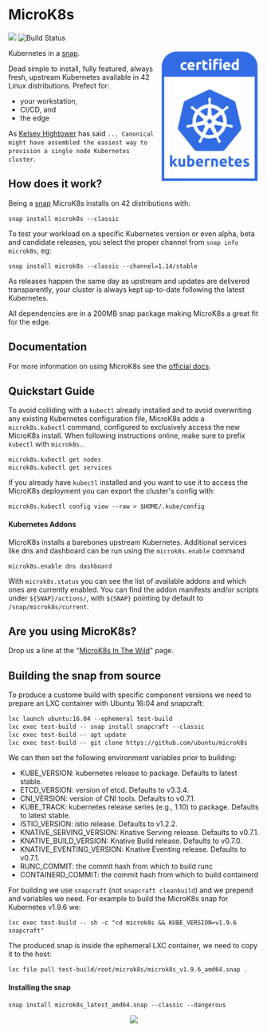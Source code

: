 # MicroK8s

![](https://img.shields.io/badge/Kubernetes-1.15-326de6.svg) ![Build Status](https://travis-ci.org/ubuntu/microk8s.svg?branch=master)

<img src="/docs/images/certified_kubernetes_color-222x300.png" align="right" width="200px">Kubernetes in a [snap](https://snapcraft.io/).

Dead simple to install, fully featured, always fresh, upstream Kubernetes available in 42 Linux distributions. Prefect for:

- your workstation,
- CI/CD, and
- the edge

As [Kelsey Hightower](https://twitter.com/kelseyhightower/status/1120834594138406912) has said `... Canonical might have assembled the easiest way to provision a single node Kubernetes cluster`.

## How does it work?

Being a [snap](https://snapcraft.io/) MicroK8s installs on 42 distributions with:

```
snap install microk8s --classic
```

To test your workload on a specific Kubernetes version or even alpha, beta and candidate releases, you select the proper channel from `snap info microk8s`, eg:
```
snap install microk8s --classic --channel=1.14/stable
```

As releases happen the same day as upstream and updates are delivered transparently, your cluster is always kept up-to-date following the latest Kubernetes.

All dependencies are in a 200MB snap package making MicroK8s a great fit for the edge.


## Documentation

For more information on using MicroK8s see the [official docs](https://microk8s.io/docs/).

## Quickstart Guide

To avoid colliding with a `kubectl` already installed and to avoid overwriting any existing Kubernetes configuration file, MicroK8s adds a `microk8s.kubectl` command, configured to exclusively access the new MicroK8s install. When following instructions online, make sure to prefix `kubectl` with `microk8s.`.

```
microk8s.kubectl get nodes
microk8s.kubectl get services
```

If you already have `kubectl` installed and you want to use it to access the MicroK8s deployment you can export the cluster's config with:

```
microk8s.kubectl config view --raw > $HOME/.kube/config
```

#### Kubernetes Addons

MicroK8s installs a barebones upstream Kubernetes. Additional services like dns and dashboard can be run using the `microk8s.enable` command

```
microk8s.enable dns dashboard
```


With `microk8s.status` you can see the list of available addons and which ones are currently enabled. You can find the addon manifests and/or scripts under `${SNAP}/actions/`, with `${SNAP}` pointing by default to `/snap/microk8s/current`.

## Are you using MicroK8s?

Drop us a line at the "[MicroK8s In The Wild](docs/community.md)" page.


## Building the snap from source

To produce a custome build with specific component versions we need to prepare an LXC container with Ubuntu 16:04 and snapcraft:
```
lxc launch ubuntu:16.04 --ephemeral test-build
lxc exec test-build -- snap install snapcraft --classic
lxc exec test-build -- apt update
lxc exec test-build -- git clone https://github.com/ubuntu/microk8s
```

We can then set the following environment variables prior to building:
 - KUBE_VERSION: kubernetes release to package. Defaults to latest stable.
 - ETCD_VERSION: version of etcd. Defaults to v3.3.4.
 - CNI_VERSION: version of CNI tools. Defaults to v0.7.1.
 - KUBE_TRACK: kubernetes release series (e.g., 1.10) to package. Defaults to latest stable.
 - ISTIO_VERSION: istio release. Defaults to v1.2.2.
 - KNATIVE_SERVING_VERSION: Knative Serving release. Defaults to v0.7.1.
 - KNATIVE_BUILD_VERSION: Knative Build release. Defaults to v0.7.0.
 - KNATIVE_EVENTING_VERSION: Knative Eventing release. Defaults to v0.7.1.
 - RUNC_COMMIT: the commit hash from which to build runc
 - CONTAINERD_COMMIT: the commit hash from which to build containerd

For building we use `snapcraft` (not `snapcraft cleanbuild`) and we prepend and variables we need. For example to build the MicroK8s snap for Kubernetes v1.9.6 we:
```
lxc exec test-build -- sh -c "cd microk8s && KUBE_VERSION=v1.9.6 snapcraft"
```

The produced snap is inside the ephemeral LXC container, we need to copy it to the host:
```
lxc file pull test-build/root/microk8s/microk8s_v1.9.6_amd64.snap .
```

#### Installing the snap
```
snap install microk8s_latest_amd64.snap --classic --dangerous
```

<p align="center">
  <img src="https://assets.ubuntu.com/v1/9309d097-MicroK8s_SnapStore_icon.svg" width="150px">
</p>
